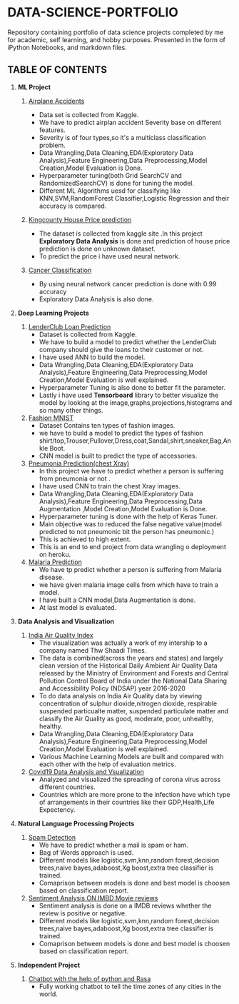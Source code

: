 # DATA-SCIENCE-PORTFOLIO

Repository containing portfolio of data science projects completed by me for academic, self learning, and hobby purposes. Presented in the form of iPython Notebooks, and  markdown files.

## TABLE OF CONTENTS

1. **ML  Project**
    1.  [Airplane Accidents](https://github.com/prafullnayan/DATA-SCIENCE-PORTFOLIO/blob/master/AirplaneAccident.ipynb)
        * Data set is collected from Kaggle.
        * We have to predict airplan accident Severity base on different features.
        * Severity is of four types,so it's a multiclass classification problem.
        * Data Wrangling,Data Cleaning,EDA(Exploratory Data Analysis),Feature Engineering,Data Preprocessing,Model Creation,Model Evaluation is Done.
        * Hyperparameter tuning(both Grid SearchCV and RandomizedSearchCV) is done for tuning the model.
        * Different ML Algorithms uesd for classifying like KNN,SVM,RandomForest Classifier,Logistic Regression and their accuracy is compared.
        
    2. [Kingcounty House Price prediction](https://github.com/prafullnayan/DATA-SCIENCE-PORTFOLIO/blob/master/ML%20Micro%20Projects/kingcounty_houseprice%20prediction%20by%20neural%20network.ipynb)    
        * The dataset is collected from kaggle site .In this project **Exploratory Data Analysis** is done and prediction of house price prediction is done on unknown dataset.
        * To predict the price i have used neural network.
    3. [Cancer Classification](https://github.com/prafullnayan/DATA-SCIENCE-PORTFOLIO/blob/master/ML%20Micro%20Projects/cancer_classification.ipynb)
        * By using neural network cancer prediction is done with 0.99 accuracy
        * Exploratory Data Analysis is also done.   
2. **Deep Learning Projects**
     1. [LenderClub Loan Prediction](https://github.com/prafullnayan/DATA-SCIENCE-PORTFOLIO/blob/master/Deep%20Learning%20Projects/LenderClub_Loan_prediction.ipynb)
        * Dataset is collected from Kaggle.
        * We have to build a model to predict whether the LenderClub company should give the loans to their customer or not.
        * I have used ANN to build the model.
        * Data Wrangling,Data Cleaning,EDA(Exploratory Data Analysis),Feature Engineering,Data Preprocessing,Model Creation,Model Evaluation is well explained.
        * Hyperparameter Tuning is also done to better fit the parameter.
        * Lastly i have used **Tensorboard** library to better visualize the model by looking at the image,graphs,projections,histograms and so many other things.
     2. [Fashion MNIST](https://github.com/prafullnayan/DATA-SCIENCE-PORTFOLIO/blob/master/Deep%20Learning%20Projects/Fashion_MNIST.ipynb)
        * Dataset Contains ten types of fashion images.
        * we have to build a model to predict the types of fashion shirt/top,Trouser,Pullover,Dress,coat,Sandal,shirt,sneaker,Bag,Ankle Boot.
        * CNN model is built to predict the type of accessories.
     3. [Pneumonia Prediction(chest Xray)](https://github.com/prafullnayan/DATA-SCIENCE-PORTFOLIO/blob/master/Deep%20Learning%20Projects/Pneumonia%20Detection(final).ipynb)
        * In this project we have to predict whether a person is suffering from pneumonia or not .
        * I have used CNN to train the chest Xray images.
        * Data Wrangling,Data Cleaning,EDA(Exploratory Data Analysis),Feature Engineering,Data Preprocessing,Data Augmentation ,Model Creation,Model Evaluation is Done.
        * Hyperparameter tuning is done with the help of Keras Tuner.
        * Main objective was to reduced the false negative value(model predicted to not pneumonic bit the person has pneumonic.)
        * This is achieved to high extent.
        * This is an end to end project from data wrangling o deployment on heroku.
     4. [Malaria Prediction](https://github.com/prafullnayan/DATA-SCIENCE-PORTFOLIO/blob/master/Deep%20Learning%20Projects/malaria_prediction.ipynb) 
        * We have tp predict whether a person is suffering from Malaria disease.
        * we have given malaria image cells from which have to train a model.
        * I have built a CNN model,Data Augmentation is done.
        * At last model is evaluated.

3. **Data Analysis and Visualization** 
      1. [India Air Quality Index](https://github.com/prafullnayan/DATA-SCIENCE-PORTFOLIO/blob/master/India%20Air%20Quality%20(Project).ipynb)
         * The visualization was actually a work of my intership to a company named Thw Shaadi Times.
         * The data is combined(across the years and states) and largely clean version of the Historical Daily Ambient Air Quality Data released by the Ministry of Environment              and Forests and Central Pollution Control Board of India under the National Data Sharing and Accessibility Policy (NDSAP) year 2016-2020
         * To do data analysis on India Air Quality data by viewing concentration of sulphur dioxide,nitrogen dioxide, respirable suspended particualte matter, suspended                    particulate matter and classify the Air Quality as good, moderate, poor, unhealthy, healthy.
         * Data Wrangling,Data Cleaning,EDA(Exploratory Data Analysis),Feature Engineering,Data Preprocessing,Model Creation,Model Evaluation is well explained.
         * Various Machine Learning Models are built and compared with each other with the help of evaluation metrics.
      2. [Covid19 Data Analysis and Vsualization](https://github.com/prafullnayan/DATA-SCIENCE-PORTFOLIO/blob/master/covid19%20data%20analysis%20notebook.ipynb)
         * Analyzed and visualized the spreading of corona virus across different countries.
         * Countries which are more prone to the infection have which type of arrangements in their countries like their GDP,Health,Life Expectency.
 4. **Natural Language Processing Projects**        
      1. [Spam Detection](https://github.com/prafullnayan/DATA-SCIENCE-PORTFOLIO/blob/master/NLP%20Projects/spam%20detection(model%20comparison%2Ctext%20cleaning).ipynb)
         * We have to predict whether a mail is spam or ham.
         * Bag of Words approach is used.
         * Different models like logistic,svm,knn,random forest,decision trees,naive bayes,adaboost,Xg boost,extra tree classifier is trained.
         * Comaprison between models is done and best model is choosen based on classification report.
      2. [Sentiment Analysis ON IMBD Movie reviews](https://github.com/prafullnayan/DATA-SCIENCE-PORTFOLIO/blob/master/NLP%20Projects/movie%20review%20sentiment%20analysis.ipynb)
         * Sentiment analysis is done on a IMDB reviews whether the review is positive or negative.
         * Different models like logistic,svm,knn,random forest,decision trees,naive bayes,adaboost,Xg boost,extra tree classifier is trained.
         * Comaprison between models is done and best model is choosen based on classification report. 
 5. **Independent Project**
    1. [Chatbot with the help of python and Rasa](https://github.com/prafullnayan/DATA-SCIENCE-PORTFOLIO/tree/master/chatbot/timezonebot)
        * Fully working chatbot to tell the time zones of any cities in the world.
        
      
      
